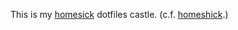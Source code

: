 This is my [homesick](https://github.com/technicalpickles/homesick) dotfiles
castle. (c.f. [homeshick](https://github.com/andsens/homeshick).)
